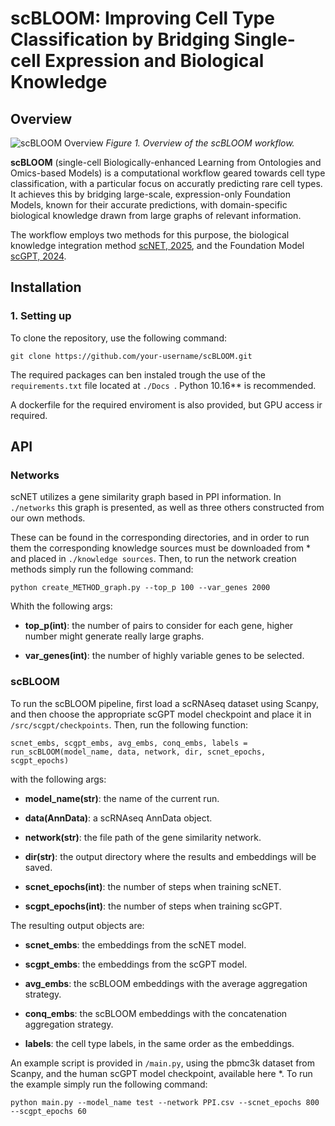 
# scBLOOM: Improving Cell Type Classification by Bridging Single-cell Expression and Biological Knowledge

## Overview

![scBLOOM Overview](docs/overview.png)
*Figure 1. Overview of the scBLOOM workflow.*



**scBLOOM** (single-cell Biologically-enhanced Learning from Ontologies and Omics-based Models) is a computational workflow geared towards cell type classification, with a particular focus on accuratly predicting rare cell types. It achieves this by bridging large-scale, expression-only Foundation Models, known for their accurate predictions, with domain-specific biological knowledge drawn from large graphs of relevant information.

The workflow employs two methods for this purpose, the biological knowledge integration method [scNET, 2025](https://github.com/madilabcode/scNET), and the Foundation Model [scGPT, 2024](https://github.com/bowang-lab/scGPT).


##  Installation

### **1. Setting up**
To clone the repository, use the following command:
```
git clone https://github.com/your-username/scBLOOM.git
```

The required packages can ben instaled trough the use of the ``` requirements.txt ``` file located at ```./Docs ```. Python 10.16** is recommended.

A dockerfile for the required enviroment is also provided, but GPU access ir required.

##  API

### Networks

scNET utilizes a gene similarity graph based in PPI information. In ``` ./networks ``` this graph is presented, as well as three others constructed from our own methods. 

These can be found in the corresponding directories, and in order to run them the corresponding knowledge sources must be downloaded from * and placed in ``` ./knowledge sources ```. Then, to run the network creation methods simply run the following command:

``` 
python create_METHOD_graph.py --top_p 100 --var_genes 2000
```

Whith the following args:

- **top_p(int)**: the number of pairs to consider for each gene, higher number might generate really large graphs.

- **var_genes(int)**: the number of highly variable genes to be selected.

### scBLOOM

To run the scBLOOM pipeline, first load a scRNAseq dataset using Scanpy, and then choose the appropriate scGPT model checkpoint and place it in ```/src/scgpt/checkpoints```. Then, run the following function:

```
scnet_embs, scgpt_embs, avg_embs, conq_embs, labels = run_scBLOOM(model_name, data, network, dir, scnet_epochs, scgpt_epochs)
```

with the following args:

- **model_name(str)**: the name of the current run.

- **data(AnnData)**: a scRNAseq AnnData object.

- **network(str)**: the file path of the gene similarity network.

- **dir(str)**: the output directory where the results and embeddings will be saved.

- **scnet_epochs(int)**: the number of steps when training scNET.

- **scgpt_epochs(int)**: the number of steps when training scGPT.

The resulting output objects are:

- **scnet_embs**: the embeddings from the scNET model.

- **scgpt_embs**: the embeddings from the scGPT model.

- **avg_embs**: the scBLOOM embeddings with the average aggregation strategy.

- **conq_embs**: the scBLOOM embeddings with the concatenation aggregation strategy.

- **labels**: the cell type labels, in the same order as the embeddings.

An example script is provided in ```/main.py```, using the pbmc3k dataset from Scanpy, and the human scGPT model checkpoint, available here *. To run the example simply run the following command:

```
python main.py --model_name test --network PPI.csv --scnet_epochs 800 --scgpt_epochs 60
```
